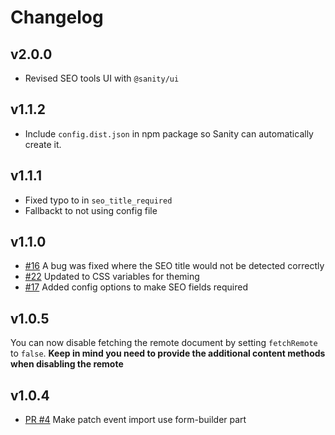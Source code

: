# Changelog
## v2.0.0
* Revised SEO tools UI with `@sanity/ui`

## v1.1.2
* Include `config.dist.json` in npm package so Sanity can automatically create it.

## v1.1.1
* Fixed typo to in `seo_title_required`
* Fallbackt to not using config file

## v1.1.0
* [#16](https://github.com/LiamMartens/sanity-plugin-seo-tools/issues/16) A bug was fixed where the SEO title would not be detected correctly
* [#22](https://github.com/LiamMartens/sanity-plugin-seo-tools/issues/22) Updated to CSS variables for theming
* [#17](https://github.com/LiamMartens/sanity-plugin-seo-tools/issues/17) Added config options to make SEO fields required

## v1.0.5
You can now disable fetching the remote document by setting `fetchRemote` to `false`.
**Keep in mind you need to provide the additional content methods when disabling the remote**

## v1.0.4
* [PR #4](https://github.com/LiamMartens/sanity-plugin-seo-tools/pull/4) Make patch event import use form-builder part
